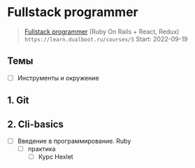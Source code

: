 # Fullstack programmer

> [Fullstack programmer](https://learn.dualboot.ru/courses/5) (Ruby On Rails + React, Redux)
> `https://learn.dualboot.ru/courses/5`
> Start: 2022-09-19

## Темы

- [ ] Инструменты и окружение

## 1. Git

## 2. Cli-basics

- [ ] Введение в программирование. Ruby
  - [ ] практика
    - [ ] Курс Hexlet
